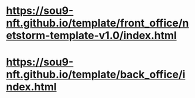 # https://sou9-nft.github.io/template/front_office/netstorm-template-v1.0/index.html


# https://sou9-nft.github.io/template/back_office/index.html
